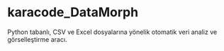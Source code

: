 # karacode_DataMorph
Python tabanlı, CSV ve Excel dosyalarına yönelik otomatik veri analiz ve görselleştirme aracı.
